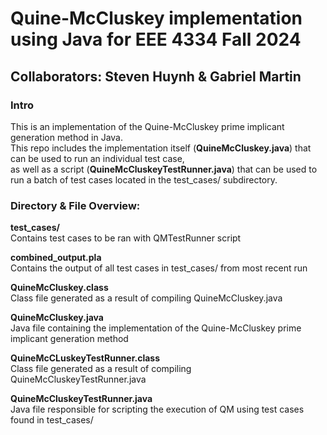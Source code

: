 # **Quine-McCluskey implementation using Java for EEE 4334 Fall 2024**  
## **Collaborators**: Steven Huynh & Gabriel Martin  
### **Intro**  
This is an implementation of the Quine-McCluskey prime implicant generation method in Java.  
This repo includes the implementation itself (**QuineMcCluskey.java**) that can be used to run an individual test case,  
as well as a script (**QuineMcCluskeyTestRunner.java**) that can be used to run a batch of test cases located in the test_cases/ subdirectory.

### **Directory & File Overview**:  
**test_cases/**  
Contains test cases to be ran with QMTestRunner script  

**combined_output.pla**  
Contains the output of all test cases in test_cases/ from most recent run  

**QuineMcCluskey.class**  
Class file generated as a result of compiling QuineMcCluskey.java  

**QuineMcCluskey.java**  
Java file containing the implementation of the Quine-McCluskey prime implicant generation method  

**QuineMcCLuskeyTestRunner.class**  
Class file generated as a result of compiling QuineMcCluskeyTestRunner.java  

**QuineMcCluskeyTestRunner.java**  
Java file responsible for scripting the execution of QM using test cases found in test_cases/  
